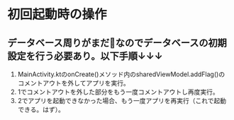 # 初回起動時の操作
## データベース周りがまだ🍊なのでデータベースの初期設定を行う必要あり。以下手順↓↓↓
1. MainActivity.ktのonCreate()メソッド内のsharedViewModel.addFlag()のコメントアウトを外してアプリを実行。
2. 1でコメントアウトを外した部分をもう一度コメントアウトし再度実行。
3. 2でアプリを起動できなかった場合、もう一度アプリを再実行（これで起動できる。はず）。
